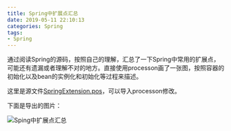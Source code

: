 ```yaml
---
title: Spring中扩展点汇总
date: 2019-05-11 22:10:13
categories: Spring
tags:
- Spring
---
```

通过阅读Spring的源码，按照自己的理解，汇总了一下Spring中常用的扩展点，可能还有遗漏或者理解不对的地方。直接使用processon画了一张图，按照容器的初始化以及bean的实例化和初始化等过程来描述。

<!-- more -->

这里是源文件[SpringExtension.pos](SpringExtension.pos)，可以导入processon修改。

下面是导出的图片：

![Sping中扩展点汇总](/Spring中扩展点汇总/SpringExtension.png)
